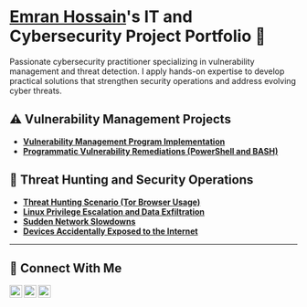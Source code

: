 # <a href="https://www.linkedin.com/in/emranhossain278/">Emran Hossain</a>'s IT and Cybersecurity Project Portfolio 🔐

Passionate cybersecurity practitioner specializing in vulnerability management and threat detection. I apply hands-on expertise to develop practical solutions that strengthen security operations and address evolving cyber threats.


## ⚠️ Vulnerability Management Projects

- **[Vulnerability Management Program Implementation](https://github.com/Emranhossain27/Vulnerability-management-program/tree/main)**
- **[Programmatic Vulnerability Remediations (PowerShell and BASH)](https://github.com/Emranhossain27/programmatic-vulnerability-remediations/tree/main)**


## 🚨 Threat Hunting and Security Operations
- **[Threat Hunting Scenario (Tor Browser Usage)](https://github.com/Emranhossain27/threat-hunting-scenario-tor/blob/main/README.md)**
- **[Linux Privilege Escalation and Data Exfiltration](https://github.com/Emranhossain27/-Linux-Privilege-Escalation-and-Data-Exfiltration)**
- **[Sudden Network Slowdowns](https://github.com/Emranhossain27/All_Threat_Hunt_Reports/blob/main/Network%20Slowdown/Network_Slowdown.md)**
- **[ Devices Accidentally Exposed to the Internet](https://github.com/Emranhossain27/All_Threat_Hunt_Reports/blob/main/Device%20Exposed/Devices%20Accidentally%20Exposed%20to%20the%20Internet.md)**
<hr/>

## 🤳 Connect With Me

[<img align="left" alt="Emran | LinkedIn" width="22px" src="https://upload.wikimedia.org/wikipedia/commons/c/ca/LinkedIn_logo_initials.png" />
][linkedin]
[<img align="left" alt="Emran | Instagram" width="22px" src="https://cdn.simpleicons.org/instagram" />][instagram]
[<img align="left" alt="Emran | Facebook" width="22px" src="https://cdn.simpleicons.org/facebook" />][facebook]

[linkedin]: https://www.linkedin.com/in/emran-hossain-934349257/
[instagram]: https://www.instagram.com/emranh9801/
[facebook]: https://www.facebook.com/yourfacebookusername



<!--
<img width="35" alt="image" src="https://github.com/user-attachments/assets/2f41c7cd-5ea8-4475-b451-a37161b6c3fb"> 
<img width="35" alt="image" src="https://github.com/user-attachments/assets/77649969-9910-4994-8b96-74a116cfb2a8">
-->
